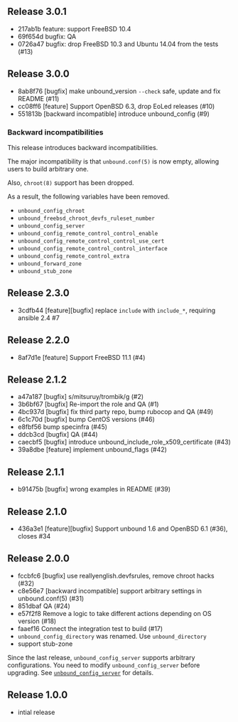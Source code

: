 ## Release 3.0.1

* 217ab1b feature: support FreeBSD 10.4
* 69f654d bugfix: QA
* 0726a47 bugfix: drop FreeBSD 10.3 and Ubuntu 14.04 from the tests (#13)

## Release 3.0.0

* 8ab8f76 [bugfix] make unbound_version `--check` safe, update and fix README (#11)
* cc08ff6 [feature] Support OpenBSD 6.3, drop EoLed releases (#10)
* 551813b [backward incompatible] introduce unbound_config (#9)

### Backward incompatibilities

This release introduces backward incompatibilities.

The major incompatibility is that `unbound.conf(5)` is now empty, allowing
users to build arbitrary one.

Also, `chroot(8)` support has been dropped.

As a result, the following variables have been removed.

* `unbound_config_chroot`
* `unbound_freebsd_chroot_devfs_ruleset_number`
* `unbound_config_server`
* `unbound_config_remote_control_control_enable`
* `unbound_config_remote_control_control_use_cert`
* `unbound_config_remote_control_control_interface`
* `unbound_config_remote_control_extra`
* `unbound_forward_zone`
* `unbound_stub_zone`

## Release 2.3.0

* 3cdfb44 [feature][bugfix] replace `include` with `include_*`, requiring ansible 2.4 #7

## Release 2.2.0

* 8af7d1e [feature] Support FreeBSD 11.1 (#4)

## Release 2.1.2

* a47a187 [bugfix] s/mitsuruy/trombik/g (#2)
* 3b6bf67 [bugfix] Re-import the role and QA (#1)
* 4bc937d [bugfix] fix third party repo, bump rubocop and QA (#49)
* 6c1c70d [bugfix] bump CentOS versions (#46)
* e8fbf56 bump specinfra (#45)
* ddcb3cd [bugfix] QA (#44)
* caecbf5 [bugfix] introduce unbound_include_role_x509_certificate (#43)
* 39a8dbe [feature] implement unbound_flags (#42)

## Release 2.1.1

* b91475b [bugfix] wrong examples in README (#39)

## Release 2.1.0

* 436a3e1 [feature][bugfix] Support unbound 1.6 and OpenBSD 6.1 (#36), closes #34

## Release 2.0.0

* fccbfc6 [bugfix] use reallyenglish.devfsrules, remove chroot hacks (#32)
* c8e56e7 [backward incompatible] support arbitrary settings in unbound.conf(5) (#31)
* 851dbaf QA (#24)
* e57f2f8 Remove a logic to take different actions depending on OS version  (#18)
* faaef16 Connect the integration test to build (#17)
* `unbound_config_directory` was renamed. Use `unbound_directory`
* support stub-zone

Since the last release, `unbound_config_server` supports arbitrary
configurations. You need to modify `unbound_config_server` before upgrading.
See [`unbound_config_server`](https://github.com/reallyenglish/ansible-role-unbound#unbound_config_server)
for details.

## Release 1.0.0

* intial release
